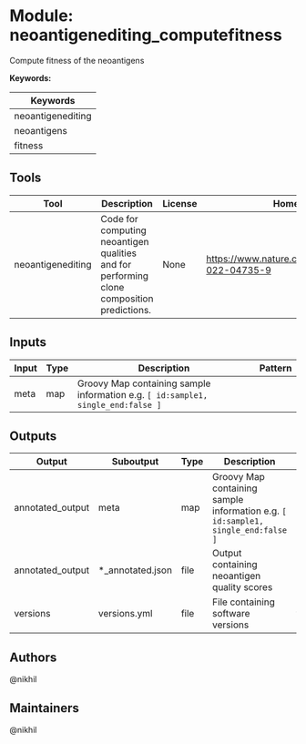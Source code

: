 # Module: neoantigenediting_computefitness

Compute fitness of the neoantigens

**Keywords:**

| Keywords |
|----------|
| neoantigenediting |
| neoantigens |
| fitness |

## Tools

| Tool | Description | License | Homepage |
|------|-------------|---------|----------|
| neoantigenediting | Code for computing neoantigen qualities and for performing clone composition predictions. | None | https://www.nature.com/articles/s41586-022-04735-9 |

## Inputs

| Input | Type | Description | Pattern |
|-------|------|-------------|---------|
| meta | map | Groovy Map containing sample information e.g. `[ id:sample1, single_end:false ]`  |  |

## Outputs

| Output | Suboutput | Type | Description | Pattern |
|--------|-----------|------|-------------|---------|
| annotated_output | meta | map | Groovy Map containing sample information e.g. `[ id:sample1, single_end:false ]`  |  |
| annotated_output | *_annotated.json | file | Output containing neoantigen quality scores | *_annotated.json |
| versions | versions.yml | file | File containing software versions | versions.yml |

## Authors

@nikhil

## Maintainers

@nikhil

